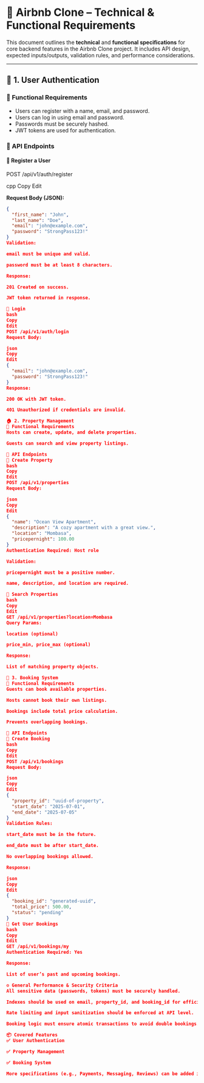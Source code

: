 # 📘 Airbnb Clone – Technical & Functional Requirements

This document outlines the **technical** and **functional specifications** for core backend features in the Airbnb Clone project. It includes API design, expected inputs/outputs, validation rules, and performance considerations.

---

## 🔐 1. User Authentication

### 🔧 Functional Requirements

- Users can register with a name, email, and password.
- Users can log in using email and password.
- Passwords must be securely hashed.
- JWT tokens are used for authentication.

### 🔌 API Endpoints

#### 🔸 Register a User
POST /api/v1/auth/register

cpp
Copy
Edit

**Request Body (JSON):**
```json
{
  "first_name": "John",
  "last_name": "Doe",
  "email": "john@example.com",
  "password": "StrongPass123!"
}
Validation:

email must be unique and valid.

password must be at least 8 characters.

Response:

201 Created on success.

JWT token returned in response.

🔸 Login
bash
Copy
Edit
POST /api/v1/auth/login
Request Body:

json
Copy
Edit
{
  "email": "john@example.com",
  "password": "StrongPass123!"
}
Response:

200 OK with JWT token.

401 Unauthorized if credentials are invalid.

🏠 2. Property Management
🔧 Functional Requirements
Hosts can create, update, and delete properties.

Guests can search and view property listings.

🔌 API Endpoints
🔸 Create Property
bash
Copy
Edit
POST /api/v1/properties
Request Body:

json
Copy
Edit
{
  "name": "Ocean View Apartment",
  "description": "A cozy apartment with a great view.",
  "location": "Mombasa",
  "pricepernight": 100.00
}
Authentication Required: Host role

Validation:

pricepernight must be a positive number.

name, description, and location are required.

🔸 Search Properties
bash
Copy
Edit
GET /api/v1/properties?location=Mombasa
Query Params:

location (optional)

price_min, price_max (optional)

Response:

List of matching property objects.

📅 3. Booking System
🔧 Functional Requirements
Guests can book available properties.

Hosts cannot book their own listings.

Bookings include total price calculation.

Prevents overlapping bookings.

🔌 API Endpoints
🔸 Create Booking
bash
Copy
Edit
POST /api/v1/bookings
Request Body:

json
Copy
Edit
{
  "property_id": "uuid-of-property",
  "start_date": "2025-07-01",
  "end_date": "2025-07-05"
}
Validation Rules:

start_date must be in the future.

end_date must be after start_date.

No overlapping bookings allowed.

Response:

json
Copy
Edit
{
  "booking_id": "generated-uuid",
  "total_price": 500.00,
  "status": "pending"
}
🔸 Get User Bookings
bash
Copy
Edit
GET /api/v1/bookings/my
Authentication Required: Yes

Response:

List of user’s past and upcoming bookings.

⚙️ General Performance & Security Criteria
All sensitive data (passwords, tokens) must be securely handled.

Indexes should be used on email, property_id, and booking_id for efficient querying.

Rate limiting and input sanitization should be enforced at API level.

Booking logic must ensure atomic transactions to avoid double bookings.

📦 Covered Features
✅ User Authentication

✅ Property Management

✅ Booking System

More specifications (e.g., Payments, Messaging, Reviews) can be added in future versions of this document.

